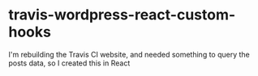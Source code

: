 # travis-wordpress-react-custom-hooks
I'm rebuilding the Travis CI website, and needed something to query the posts data, so I created this in React
